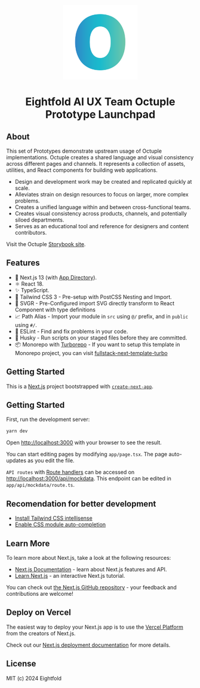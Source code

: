 <p align="center">
    <img width="200" src="https://raw.githubusercontent.com/EightfoldAI/octuple/main/public/assets/Octuple-Logo.svg">
</p>

<h1 align="center">Eightfold AI UX Team Octuple Prototype Launchpad</h1>

## About

This set of Prototypes demonstrate upstream usage of Octuple implementations.
Octuple creates a shared language and visual consistency across different pages and channels.
It represents a collection of assets, utilities, and React components for building web applications.

- Design and development work may be created and replicated quickly at scale.
- Alleviates strain on design resources to focus on larger, more complex problems.
- Creates a unified language within and between cross-functional teams.
- Creates visual consistency across products, channels, and potentially siloed departments.
- Serves as an educational tool and reference for designers and content contributors.

Visit the Octuple [Storybook site](https://eightfoldai.github.io/octuple.github.io/).

## Features

- 🎉 Next.js 13 (with [App Directory](https://nextjs.org/docs/app)).
- ⚛️ React 18.
- ✨ TypeScript.
- 💨 Tailwind CSS 3 - Pre-setup with PostCSS Nesting and Import.
- 👀 SVGR - Pre-Configured import SVG directly transform to React Component with type definitions
- 📈 Path Alias - Import your module in `src` using `@/` prefix, and in `public` using `#/`.
- 📏 ESLint - Find and fix problems in your code.
- 🐶 Husky - Run scripts on your staged files before they are committed.
- 📦 Monorepo with [Turborepo](https://turbo.build/repo) - If you want to setup this template in Monorepo project, you can visit [fullstack-next-template-turbo](https://github.com/gadingnst/fullstack-next-template-turbo)

## Getting Started

This is a [Next.js](https://nextjs.org/) project bootstrapped with [`create-next-app`](https://github.com/vercel/next.js/tree/canary/packages/create-next-app).

## Getting Started

First, run the development server:

```bash
yarn dev
```

Open [http://localhost:3000](http://localhost:3000) with your browser to see the result.

You can start editing pages by modifying `app/page.tsx`. The page auto-updates as you edit the file.

`API routes` with [Route handlers](https://nextjs.org/docs/app/building-your-application/routing/router-handlers) can be accessed on [http://localhost:3000/api/mockdata](http://localhost:3000/api/mockdata). This endpoint can be edited in `app/api/mockdata/route.ts`.

## Recomendation for better development
- [Install Tailwind CSS intellisense](https://marketplace.visualstudio.com/items?itemName=bradlc.vscode-tailwindcss)
- [Enable CSS module auto-completion](https://github.com/mrmckeb/typescript-plugin-css-modules#visual-studio-code)

## Learn More

To learn more about Next.js, take a look at the following resources:

- [Next.js Documentation](https://nextjs.org/docs) - learn about Next.js features and API.
- [Learn Next.js](https://nextjs.org/learn) - an interactive Next.js tutorial.

You can check out [the Next.js GitHub repository](https://github.com/vercel/next.js/) - your feedback and contributions are welcome!

## Deploy on Vercel

The easiest way to deploy your Next.js app is to use the [Vercel Platform](https://vercel.com/new?utm_medium=default-template&filter=next.js&utm_source=create-next-app&utm_campaign=create-next-app-readme) from the creators of Next.js.

Check out our [Next.js deployment documentation](https://nextjs.org/docs/deployment) for more details.

## License

MIT (c) 2024 Eightfold
